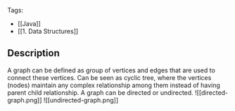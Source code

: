 Tags: 
- [[Java]]
- [[1. Data Structures]]
## Description
A graph can be defined as group of vertices and edges that are used to connect these vertices. Can be seen as cyclic tree, where the vertices (nodes) maintain any complex relationship among them instead of having parent child relationship.
A graph can be directed or undirected. 
![[directed-graph.png]]
![[undirected-graph.png]]
